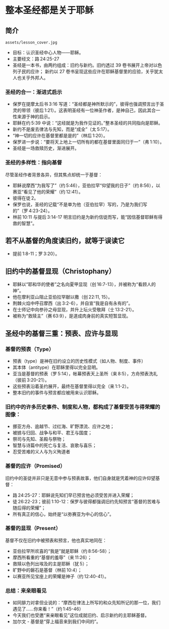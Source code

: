 # 整本圣经都是关于耶稣

## 简介
`assets/lesson_cover.jpg`
- 目标：认识圣经中心人物——耶稣。
- 主要经文：路 24:25-27
- 圣经是一本书，由两约组成：旧约与新约。旧约透过 39 卷书展开上帝对以色列子民的应许；
新约以 27 卷书呈现这些应许在耶稣基督里的应验，关乎犹太人也关乎外邦人。

### 圣经的合一：渐进式启示
- 保罗在提摩太后书 3:16 写道：“圣经都是神所默示的”，彼得也强调预言出于圣灵的带领（彼后 1:21）。这表明圣经有一位神圣作者，是神自己，因此其合一性来源于神的启示。
- 耶稣在约 5:39 中说：“这经就是为我作见证的。”整本圣经的共同指向是耶稣。
- 新约不是废去律法与先知，而是“成全”（太 5:17）。
- “神一切的应许在基督里都是是的”（林后 1:20）。
- 保罗进一步说：“要将天上地上一切所有的都在基督里面同归于一”（弗 1:10）。
- 圣经是一场救赎历史，渐进展开。

### 圣经的多样性：指向基督
尽管圣经作者背景各异，但其焦点却统一于基督：
- 耶稣说摩西“为我写了”（约 5:46），亚伯拉罕“仰望我的日子”（约 8:56），以赛亚“看见了他的荣耀”（约 12:41）。
- 彼得在徒 2。
- 保罗也说，圣经的记载“不是单为他（亚伯拉罕）写的，乃是为我们写的”（罗 4:23-24）。
- 林前 10:11 与提后 3:14-17 明言旧约是为新约信徒而写，能“因信基督耶稣有得救的智慧”。

## 若不从基督的角度读旧约，就等于误读它
- 提前 1:8-11；罗 3:20）。

## 旧约中的基督显现（Christophany）
- 耶稣以“耶和华的使者”之名向夏甲显现（创 16:7-13），并被称为“看顾人的神”。
- 他在摩利亚山阻止亚伯拉罕献以撒（创 22:11, 15）。
- 荆棘火焰中呼召摩西（出 3:2-6），并自宣“我是自有永有的”。
- 在士师记中向参孙之母显现，并升上坛火受敬拜（士 13:2-21）。
- 被称为“救赎主”（赛 63:9），是道成肉身前的真实短暂显现。

## 圣经中的基督三重：预表、应许与显现
### 基督的预表（Type）
- 预表（type）是神在旧约设立的历史性模式（如人物、制度、事件）
- 其本体（antitype）在耶稣里得以完全显明。
- 亚当是基督的预表（罗 5:14），帐幕预表天上圣所（来 8:5），方舟预表洗礼（彼前 3:20-21）。
- 这些预表沿着圣约展开，最终在基督里得以完全（来 1:1-2）。
- 整本旧约的事件与预言都应被用来认识耶稣。

### 旧约中的许多历史事件、制度和人物，都构成了基督受苦与得荣耀的图像：
- 挪亚方舟、逾越节、过红海、旷野漂流、应许之地；
- 被掳与归回、战争与和平、君王与国度；
- 祭司与先知、圣殿与祭物；
- 智慧与诗篇中的死亡与复活、哀歌与喜乐；
- 忍受苦难的义人与为义殉道者

### 基督的应许（Promised）
旧约中的圣徒并非只是无意中参与预表故事，他们自身就是凭着神的应许仰望基督：
- 路 24:25-27：耶稣说先知们早已预言他必须受苦并进入荣耀；
- 徒 26:22-23；彼前 1:10-12：保罗与彼得都强调旧约先知预言“基督的苦难与随后得的荣耀”；
- 所有真正的信心，始终是“以弥赛亚为中心的信心”。

### 基督的显现（Present）
基督不仅在旧约中被预表和预言，他也真实地同在：
- 亚伯拉罕所欢喜的“我是”就是耶稣（约 8:56-58）；
- 摩西所看重的“基督的羞辱”（来 11:26）；
- 救赎以色列出埃及的主是耶稣（犹 5）；
- 旷野中的磐石是基督（林前 10:4）；
- 以赛亚所见宝座上的荣耀是神子（约 12:40-41）。

### 总结：来亲眼看见
- 如同腓力对拿但业说的：“摩西在律法上所写的和众先知所记的那一位，我们遇见了......你来看！”（约 1:45-46）
- 今天我们也受邀“来亲眼看见”这位成就旧约、启示新约的主耶稣基督。
- 加尔文 - 基督是“穿上福音来到我们中间的”。
